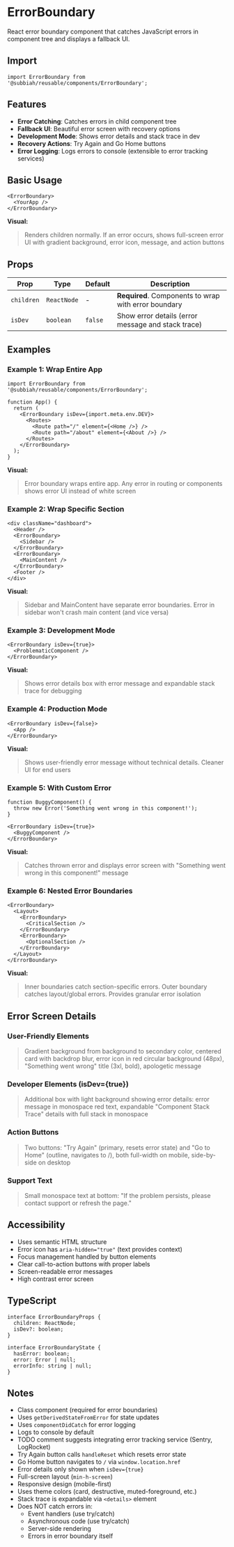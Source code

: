 # ErrorBoundary

React error boundary component that catches JavaScript errors in component tree and displays a fallback UI.

## Import

```tsx
import ErrorBoundary from '@subbiah/reusable/components/ErrorBoundary';
```

## Features

- **Error Catching**: Catches errors in child component tree
- **Fallback UI**: Beautiful error screen with recovery options
- **Development Mode**: Shows error details and stack trace in dev
- **Recovery Actions**: Try Again and Go Home buttons
- **Error Logging**: Logs errors to console (extensible to error tracking services)

## Basic Usage

```tsx
<ErrorBoundary>
  <YourApp />
</ErrorBoundary>
```

**Visual:**

> Renders children normally. If an error occurs, shows full-screen error UI with gradient background, error icon, message, and action buttons

## Props

| Prop       | Type         | Default | Description                                            |
| ---------- | ------------ | ------- | ------------------------------------------------------ |
| `children` | `ReactNode`  | -       | **Required**. Components to wrap with error boundary   |
| `isDev`    | `boolean`    | `false` | Show error details (error message and stack trace)     |

## Examples

### Example 1: Wrap Entire App

```tsx
import ErrorBoundary from '@subbiah/reusable/components/ErrorBoundary';

function App() {
  return (
    <ErrorBoundary isDev={import.meta.env.DEV}>
      <Routes>
        <Route path="/" element={<Home />} />
        <Route path="/about" element={<About />} />
      </Routes>
    </ErrorBoundary>
  );
}
```

**Visual:**

> Error boundary wraps entire app. Any error in routing or components shows error UI instead of white screen

### Example 2: Wrap Specific Section

```tsx
<div className="dashboard">
  <Header />
  <ErrorBoundary>
    <Sidebar />
  </ErrorBoundary>
  <ErrorBoundary>
    <MainContent />
  </ErrorBoundary>
  <Footer />
</div>
```

**Visual:**

> Sidebar and MainContent have separate error boundaries. Error in sidebar won't crash main content (and vice versa)

### Example 3: Development Mode

```tsx
<ErrorBoundary isDev={true}>
  <ProblematicComponent />
</ErrorBoundary>
```

**Visual:**

> Shows error details box with error message and expandable stack trace for debugging

### Example 4: Production Mode

```tsx
<ErrorBoundary isDev={false}>
  <App />
</ErrorBoundary>
```

**Visual:**

> Shows user-friendly error message without technical details. Cleaner UI for end users

### Example 5: With Custom Error

```tsx
function BuggyComponent() {
  throw new Error('Something went wrong in this component!');
}

<ErrorBoundary isDev={true}>
  <BuggyComponent />
</ErrorBoundary>
```

**Visual:**

> Catches thrown error and displays error screen with "Something went wrong in this component!" message

### Example 6: Nested Error Boundaries

```tsx
<ErrorBoundary>
  <Layout>
    <ErrorBoundary>
      <CriticalSection />
    </ErrorBoundary>
    <ErrorBoundary>
      <OptionalSection />
    </ErrorBoundary>
  </Layout>
</ErrorBoundary>
```

**Visual:**

> Inner boundaries catch section-specific errors. Outer boundary catches layout/global errors. Provides granular error isolation

## Error Screen Details

### User-Friendly Elements

> Gradient background from background to secondary color, centered card with backdrop blur, error icon in red circular background (48px), "Something went wrong" title (3xl, bold), apologetic message

### Developer Elements (isDev={true})

> Additional box with light background showing error details: error message in monospace red text, expandable "Component Stack Trace" details with full stack in monospace

### Action Buttons

> Two buttons: "Try Again" (primary, resets error state) and "Go to Home" (outline, navigates to /), both full-width on mobile, side-by-side on desktop

### Support Text

> Small monospace text at bottom: "If the problem persists, please contact support or refresh the page."

## Accessibility

- Uses semantic HTML structure
- Error icon has `aria-hidden="true"` (text provides context)
- Focus management handled by button elements
- Clear call-to-action buttons with proper labels
- Screen-readable error messages
- High contrast error screen

## TypeScript

```tsx
interface ErrorBoundaryProps {
  children: ReactNode;
  isDev?: boolean;
}

interface ErrorBoundaryState {
  hasError: boolean;
  error: Error | null;
  errorInfo: string | null;
}
```

## Notes

- Class component (required for error boundaries)
- Uses `getDerivedStateFromError` for state updates
- Uses `componentDidCatch` for error logging
- Logs to console by default
- TODO comment suggests integrating error tracking service (Sentry, LogRocket)
- Try Again button calls `handleReset` which resets error state
- Go Home button navigates to `/` via `window.location.href`
- Error details only shown when `isDev={true}`
- Full-screen layout (`min-h-screen`)
- Responsive design (mobile-first)
- Uses theme colors (card, destructive, muted-foreground, etc.)
- Stack trace is expandable via `<details>` element
- Does NOT catch errors in:
  - Event handlers (use try/catch)
  - Asynchronous code (use try/catch)
  - Server-side rendering
  - Errors in error boundary itself
